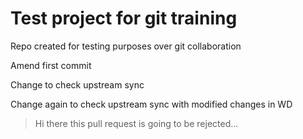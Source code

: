 Test project for git training
=============================

Repo created for testing purposes over git collaboration

Amend first commit

Change to check upstream sync

Change again to check upstream sync with modified changes in WD

>Hi there this pull request is going to be rejected...

